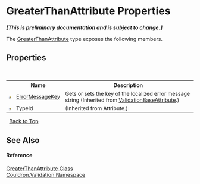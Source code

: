 # GreaterThanAttribute Properties
 _**\[This is preliminary documentation and is subject to change.\]**_

The <a href="T_Couldron_Validation_GreaterThanAttribute">GreaterThanAttribute</a> type exposes the following members.


## Properties
&nbsp;<table><tr><th></th><th>Name</th><th>Description</th></tr><tr><td>![Public property](media/pubproperty.gif "Public property")</td><td><a href="P_Couldron_Validation_ValidationBaseAttribute_ErrorMessageKey">ErrorMessageKey</a></td><td>
Gets or sets the key of the localized error message string
 (Inherited from <a href="T_Couldron_Validation_ValidationBaseAttribute">ValidationBaseAttribute</a>.)</td></tr><tr><td>![Public property](media/pubproperty.gif "Public property")</td><td>TypeId</td><td> (Inherited from Attribute.)</td></tr></table>&nbsp;
<a href="#greaterthanattribute-properties">Back to Top</a>

## See Also


#### Reference
<a href="T_Couldron_Validation_GreaterThanAttribute">GreaterThanAttribute Class</a><br /><a href="N_Couldron_Validation">Couldron.Validation Namespace</a><br />